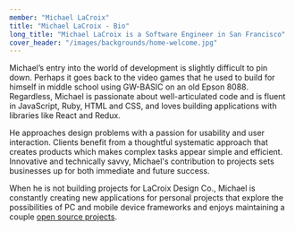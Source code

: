 ```yaml
---
member: "Michael LaCroix"
title: "Michael LaCroix - Bio"
long_title: "Michael LaCroix is a Software Engineer in San Francisco"
cover_header: "/images/backgrounds/home-welcome.jpg"
---
```


Michael’s entry into the world of development is slightly difficult to pin down. Perhaps it goes back to the video games that he used to build for himself in middle school using GW-BASIC on an old Epson 8088. Regardless, Michael is passionate about well-articulated code and is fluent in JavaScript, Ruby, HTML and CSS, and loves building applications with libraries like React and Redux.

He approaches design problems with a passion for usability and user interaction. Clients benefit from a thoughtful systematic approach that creates products which makes complex tasks appear simple and efficient. Innovative and technically savvy, Michael's contribution to projects sets businesses up for both immediate and future success.

When he is not building projects for LaCroix Design Co., Michael is constantly creating new applications for personal projects that explore the possibilities of PC and mobile device frameworks and enjoys maintaining a couple <a href="https://github.com/lacroixdesign/node-bourbon" target="_blank">open source projects</a>.
